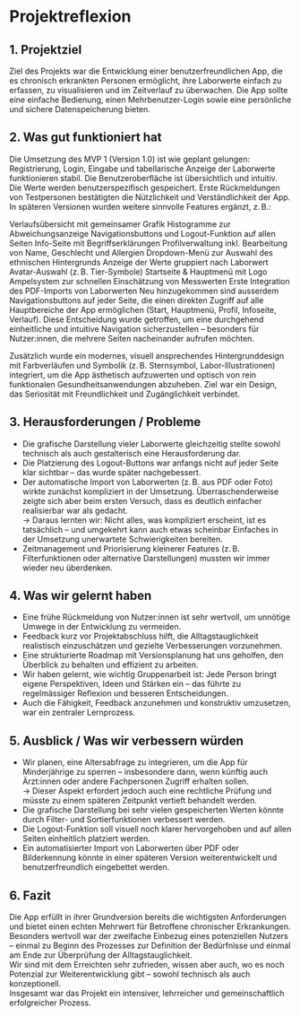 # Projektreflexion

## 1. Projektziel  
Ziel des Projekts war die Entwicklung einer benutzerfreundlichen App, die es chronisch erkrankten Personen ermöglicht, ihre Laborwerte einfach zu erfassen, zu visualisieren und im Zeitverlauf zu überwachen. Die App sollte eine einfache Bedienung, einen Mehrbenutzer-Login sowie eine persönliche und sichere Datenspeicherung bieten.

## 2. Was gut funktioniert hat  
Die Umsetzung des MVP 1 (Version 1.0) ist wie geplant gelungen: Registrierung, Login, Eingabe und tabellarische Anzeige der Laborwerte funktionieren stabil.
Die Benutzeroberfläche ist übersichtlich und intuitiv.
Die Werte werden benutzerspezifisch gespeichert.
Erste Rückmeldungen von Testpersonen bestätigten die Nützlichkeit und Verständlichkeit der App.
In späteren Versionen wurden weitere sinnvolle Features ergänzt, z. B.:

Verlaufsübersicht mit gemeinsamer Grafik
Histogramme zur Abweichungsanzeige
Navigationsbuttons und Logout-Funktion auf allen Seiten
Info-Seite mit Begriffserklärungen
Profilverwaltung inkl. Bearbeitung von Name, Geschlecht und Allergien
Dropdown-Menü zur Auswahl des ethnischen Hintergrunds
Anzeige der Werte gruppiert nach Laborwert
Avatar-Auswahl (z. B. Tier-Symbole)
Startseite & Hauptmenü mit Logo
Ampelsystem zur schnellen Einschätzung von Messwerten
Erste Integration des PDF-Imports von Laborwerten
Neu hinzugekommen sind ausserdem Navigationsbuttons auf jeder Seite, die einen direkten Zugriff auf alle Hauptbereiche der App ermöglichen (Start, Hauptmenü, Profil, Infoseite, Verlauf). Diese Entscheidung wurde getroffen, um eine durchgehend einheitliche und intuitive Navigation sicherzustellen – besonders für Nutzer:innen, die mehrere Seiten nacheinander aufrufen möchten.

Zusätzlich wurde ein modernes, visuell ansprechendes Hintergrunddesign mit Farbverläufen und Symbolik (z. B. Sternsymbol, Labor-Illustrationen) integriert, um die App ästhetisch aufzuwerten und optisch von rein funktionalen Gesundheitsanwendungen abzuheben. Ziel war ein Design, das Seriosität mit Freundlichkeit und Zugänglichkeit verbindet. 

## 3. Herausforderungen / Probleme  
- Die grafische Darstellung vieler Laborwerte gleichzeitig stellte sowohl technisch als auch gestalterisch eine Herausforderung dar.  
- Die Platzierung des Logout-Buttons war anfangs nicht auf jeder Seite klar sichtbar – das wurde später nachgebessert.  
- Der automatische Import von Laborwerten (z. B. aus PDF oder Foto) wirkte zunächst kompliziert in der Umsetzung. Überraschenderweise zeigte sich aber beim ersten Versuch, dass es deutlich einfacher realisierbar war als gedacht.  
  → Daraus lernten wir: Nicht alles, was kompliziert erscheint, ist es tatsächlich – und umgekehrt kann auch etwas scheinbar Einfaches in der Umsetzung unerwartete Schwierigkeiten bereiten.  
- Zeitmanagement und Priorisierung kleinerer Features (z. B. Filterfunktionen oder alternative Darstellungen) mussten wir immer wieder neu überdenken.

## 4. Was wir gelernt haben  
- Eine frühe Rückmeldung von Nutzer:innen ist sehr wertvoll, um unnötige Umwege in der Entwicklung zu vermeiden.  
- Feedback kurz vor Projektabschluss hilft, die Alltagstauglichkeit realistisch einzuschätzen und gezielte Verbesserungen vorzunehmen.  
- Eine strukturierte Roadmap mit Versionsplanung hat uns geholfen, den Überblick zu behalten und effizient zu arbeiten.  
- Wir haben gelernt, wie wichtig Gruppenarbeit ist: Jede Person bringt eigene Perspektiven, Ideen und Stärken ein – das führte zu regelmässiger Reflexion und besseren Entscheidungen.  
- Auch die Fähigkeit, Feedback anzunehmen und konstruktiv umzusetzen, war ein zentraler Lernprozess.

## 5. Ausblick / Was wir verbessern würden  
- Wir planen, eine Altersabfrage zu integrieren, um die App für Minderjährige zu sperren – insbesondere dann, wenn künftig auch Ärzt:innen oder andere Fachpersonen Zugriff erhalten sollen.  
  → Dieser Aspekt erfordert jedoch auch eine rechtliche Prüfung und müsste zu einem späteren Zeitpunkt vertieft behandelt werden.  
- Die grafische Darstellung bei sehr vielen gespeicherten Werten könnte durch Filter- und Sortierfunktionen verbessert werden.  
- Die Logout-Funktion soll visuell noch klarer hervorgehoben und auf allen Seiten einheitlich platziert werden.  
- Ein automatisierter Import von Laborwerten über PDF oder Bilderkennung könnte in einer späteren Version weiterentwickelt und benutzerfreundlich eingebettet werden.

## 6. Fazit  
Die App erfüllt in ihrer Grundversion bereits die wichtigsten Anforderungen und bietet einen echten Mehrwert für Betroffene chronischer Erkrankungen.  
Besonders wertvoll war der zweifache Einbezug eines potenziellen Nutzers – einmal zu Beginn des Prozesses zur Definition der Bedürfnisse und einmal am Ende zur Überprüfung der Alltagstauglichkeit.  
Wir sind mit dem Erreichten sehr zufrieden, wissen aber auch, wo es noch Potenzial zur Weiterentwicklung gibt – sowohl technisch als auch konzeptionell.  
Insgesamt war das Projekt ein intensiver, lehrreicher und gemeinschaftlich erfolgreicher Prozess.

